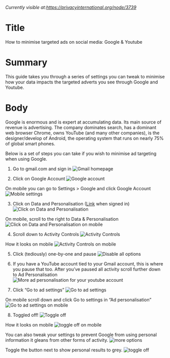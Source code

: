 *Currently visible at:https://privacyinternational.org/node/3739*

# Title  #
How to minimise targeted ads on social media: Google & Youtube

# Summary #

This guide takes you through a series of settings you can tweak to minimise how your data impacts the targeted adverts you see through Google and Youtube.

# Body #

Google is enormous and is expert at accumulating data. Its main source of revenue is advertising. The company dominates search, has a dominant web browser Chrome, owns YouTube (and many other companies), is the designer/develop of Android, the operating system that runs on nearly 75% of global smart phones.

Below is a set of steps you can take if you wish to minimise ad targeting when using Google.

1. Go to gmail.com and sign in
![Gmail homepage](../../images/Google/google-targeted-ads-1.png?raw=true)

2. Click on Google Account
![Google account](../../images/Google/google-targeted-ads-2.png?raw=true)

On mobile you can go to Settings > Google and click Google Account
![Mobile settings](../../images/Google/google-targeted-ads-mobile-1.png?raw=true)

3. Click on Data and Personalisation ([Link](https://myaccount.google.com/data-and-personalization) when signed in)
![Click on Data and Personalisation ](../../images/Google/google-targeted-ads-3.png?raw=true)

On mobile, scroll to the right to Data & Personalisation
![Click on Data and Personalisation on mobile](../../images/Google/google-targeted-ads-mobile-2.png?raw=true)

4. Scroll down to Activity Controls
![Activity Controls](../../images/Google/google-targeted-ads-4.png?raw=true)

How it looks on mobile
![Activity Controls on mobile](../../images/Google/google-targeted-ads-mobile-3.png?raw=true)

5. Click (tediously) one-by-one and pause
![Disable all options](../../images/Google/google-targeted-ads-5.png?raw=true)

6. If you have a YouTube account tied to your Gmail account, this is where you pause that too. After you’ve paused all activity scroll further down to Ad Personalisation
![More ad personalisation for your youtube account](../../images/Google/google-targeted-ads-6.png?raw=true)

7. Click “Go to ad settings”
![Go to ad settings](../../images/Google/google-targeted-ads-7.png?raw=true)

On mobile scroll down and click Go to settings in “Ad personalisation”
![Go to ad settings on mobile](../../images/Google/google-targeted-ads-mobile-4.png?raw=true)

8. Toggled off!
![Toggle off](../../images/Google/google-targeted-ads-8.png?raw=true)

How it looks on mobile
![toggle off on mobile](../../images/Google/google-targeted-ads-mobile-5.png?raw=true)

You can also tweak your settings to prevent Google from using personal information it gleans from other forms of activity.
![more options](../../images/Google/google-targeted-ads-9.png?raw=true)

Toggle the button next to show personal results to grey.
![toggle off](../../images/Google/google-targeted-ads-10.png?raw=true)

